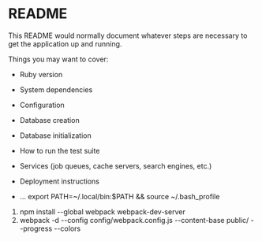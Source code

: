# README

This README would normally document whatever steps are necessary to get the
application up and running.

Things you may want to cover:

* Ruby version

* System dependencies

* Configuration

* Database creation

* Database initialization

* How to run the test suite

* Services (job queues, cache servers, search engines, etc.)

* Deployment instructions

* ...
export PATH=~/.local/bin:$PATH && source ~/.bash_profile


1. npm install --global webpack webpack-dev-server
2. webpack -d --config config/webpack.config.js --content-base public/ --progress --colors